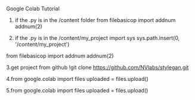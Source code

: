 Google Colab Tutorial

1. if the .py is in the /content folder
from filebasicop import addnum
addnum(2)


2. if the .py is in  the /content/my_project
import sys
sys.path.insert(0, '/content/my_project')

from filebasicop import addnum
addnum(2)


3.get project from github
!git clone https://github.com/NVlabs/stylegan.git


4.from google.colab import files
uploaded = files.upload()


5.from google.colab import files
uploaded = files.upload()
